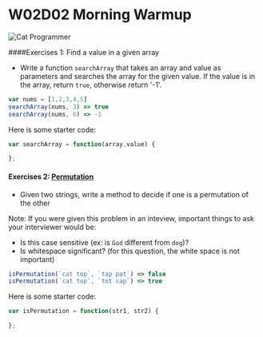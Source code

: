# W02D02 Morning Warmup
![Cat Programmer](http://s2.quickmeme.com/img/99/9903c7c14add3fd0758b7b5b80c24d48101f296f13ce34736799a82c71f61bc2.jpg)

####Exercises 1: Find a value in a given array
 - Write a function `searchArray` that takes an array and value as parameters and searches the array for the given value. If the value is in the array, return `true`, otherwise return '-1'.
```javascript
var nums = [1,2,3,4,5]
searchArray(nums, 3) => true
searchArray(nums, 6) => -1
```
Here is some starter code:
```javascript
var searchArray = function(array,value) {

};
```


#### Exercises 2: [Permutation](https://en.wikipedia.org/wiki/Permutation)

- Given two strings, write a method to decide if one is a permutation of the other

Note: If you were given this problem in an inteview, important things to ask your interviewer would be:
- Is this case sensitive (ex: is `God` different from `dog`)?
- Is whitespace significant? (for this question, the white space is not important)

```javascript
isPermutation(`cat top`, `tap pat`) => false
isPermutation(`cat top`, `tot cap`) => true
```
Here is some starter code:
```javascript
var isPermutation = function(str1, str2) {

};
```
